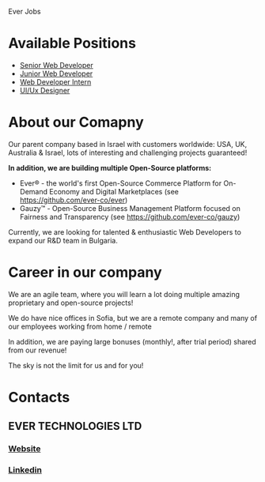 
Ever Jobs
# Available Positions
 * [Senior Web Developer](https://github.com/ever-co/jobs/blob/master/SeniorWebDeveloper.md)
 * [Junior Web Developer](https://github.com/ever-co/jobs/blob/master/JuniorWebDeveloper.md)
 * [Web Developer Intern](https://github.com/ever-co/jobs/blob/master/WebDeleloperIntern.md)
 * [UI/Ux Designer](https://github.com/ever-co/jobs/blob/master/UiUxDesigner.md)
 
# About our Comapny
Our parent company based in Israel with customers worldwide: USA, UK, Australia & Israel, lots of interesting and challenging projects guaranteed!

 **In addition, we are building multiple Open-Source platforms:**
  *  Ever® - the world's first Open-Source Commerce Platform for On-Demand Economy and Digital Marketplaces (see https://github.com/ever-co/ever)
  * Gauzy™ - Open-Source Business Management Platform focused on Fairness and Transparency (see https://github.com/ever-co/gauzy)

Currently, we are looking for talented & enthusiastic Web Developers to expand our R&D team in Bulgaria.

# Career in our company
We are an agile team, where you will learn a lot doing multiple
amazing proprietary and open-source projects!

We do have nice offices in Sofia, but we are a remote company and many of our employees working from home / remote

In addition, we are paying large bonuses (monthly!, after trial period) shared from our revenue!

The sky is not the limit for us and for you!

# Contacts
## EVER TECHNOLOGIES LTD

### [Website](https://ever.co)
### [Linkedin](https://www.linkedin.com/company/ever-technologies)
